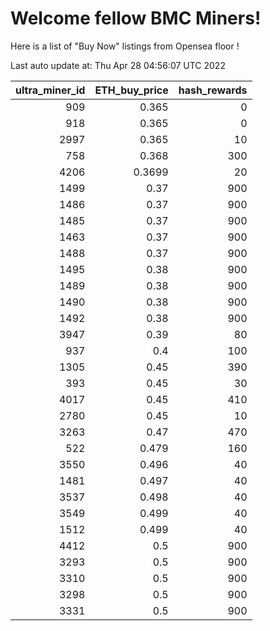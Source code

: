 # Welcome fellow BMC Miners!
Here is a list of "Buy Now" listings from Opensea floor !


Last auto update at: Thu Apr 28 04:56:07 UTC 2022


|   ultra_miner_id |   ETH_buy_price |   hash_rewards |
|-----------------:|----------------:|---------------:|
|              909 |          0.365  |              0 |
|              918 |          0.365  |              0 |
|             2997 |          0.365  |             10 |
|              758 |          0.368  |            300 |
|             4206 |          0.3699 |             20 |
|             1499 |          0.37   |            900 |
|             1486 |          0.37   |            900 |
|             1485 |          0.37   |            900 |
|             1463 |          0.37   |            900 |
|             1488 |          0.37   |            900 |
|             1495 |          0.38   |            900 |
|             1489 |          0.38   |            900 |
|             1490 |          0.38   |            900 |
|             1492 |          0.38   |            900 |
|             3947 |          0.39   |             80 |
|              937 |          0.4    |            100 |
|             1305 |          0.45   |            390 |
|              393 |          0.45   |             30 |
|             4017 |          0.45   |            410 |
|             2780 |          0.45   |             10 |
|             3263 |          0.47   |            470 |
|              522 |          0.479  |            160 |
|             3550 |          0.496  |             40 |
|             1481 |          0.497  |             40 |
|             3537 |          0.498  |             40 |
|             3549 |          0.499  |             40 |
|             1512 |          0.499  |             40 |
|             4412 |          0.5    |            900 |
|             3293 |          0.5    |            900 |
|             3310 |          0.5    |            900 |
|             3298 |          0.5    |            900 |
|             3331 |          0.5    |            900 |